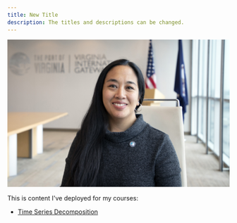 ```yaml
---
title: New Title
description: The titles and descriptions can be changed.
---
```


![My Picture](/pics/ShirleyBergstrom_4.jpg)

This is content I've deployed for my courses:

- [Time Series Decomposition](/timeSeries/index.md)
